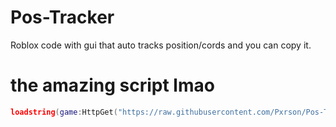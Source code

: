 # Pos-Tracker
Roblox code with gui that auto tracks position/cords and you can copy it.

# the amazing script lmao
``` lua
loadstring(game:HttpGet("https://raw.githubusercontent.com/Pxrson/Pos-Tracker/refs/heads/main/Position%20Tracker.lua",true))()
